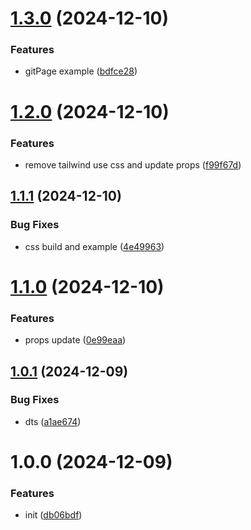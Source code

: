 # [1.3.0](https://github.com/LLmoskk/time-period-selector-react/compare/v1.2.0...v1.3.0) (2024-12-10)


### Features

* gitPage example ([bdfce28](https://github.com/LLmoskk/time-period-selector-react/commit/bdfce283282dce9fe1738b310b7d0015a28feb09))

# [1.2.0](https://github.com/LLmoskk/time-period-selector-react/compare/v1.1.1...v1.2.0) (2024-12-10)


### Features

* remove tailwind use css and update props ([f99f67d](https://github.com/LLmoskk/time-period-selector-react/commit/f99f67d283b85621c0c00795827e21a9b2f81ed6))

## [1.1.1](https://github.com/LLmoskk/time-period-selector-react/compare/v1.1.0...v1.1.1) (2024-12-10)


### Bug Fixes

* css build and example ([4e49963](https://github.com/LLmoskk/time-period-selector-react/commit/4e4996343690e2b0b33304c93a769059c1d5e948))

# [1.1.0](https://github.com/LLmoskk/time-period-selector-react/compare/v1.0.1...v1.1.0) (2024-12-10)


### Features

* props update ([0e99eaa](https://github.com/LLmoskk/time-period-selector-react/commit/0e99eaa272c0736b40717249e0f6c6992127d3d4))

## [1.0.1](https://github.com/LLmoskk/time-period-selector-react/compare/v1.0.0...v1.0.1) (2024-12-09)


### Bug Fixes

* dts ([a1ae674](https://github.com/LLmoskk/time-period-selector-react/commit/a1ae67479dfe746c244ef76e4599ca3ae358d986))

# 1.0.0 (2024-12-09)


### Features

* init ([db06bdf](https://github.com/LLmoskk/time-period-selector-react/commit/db06bdf80c32f280b201a7059eb694a48ec1fbe8))
